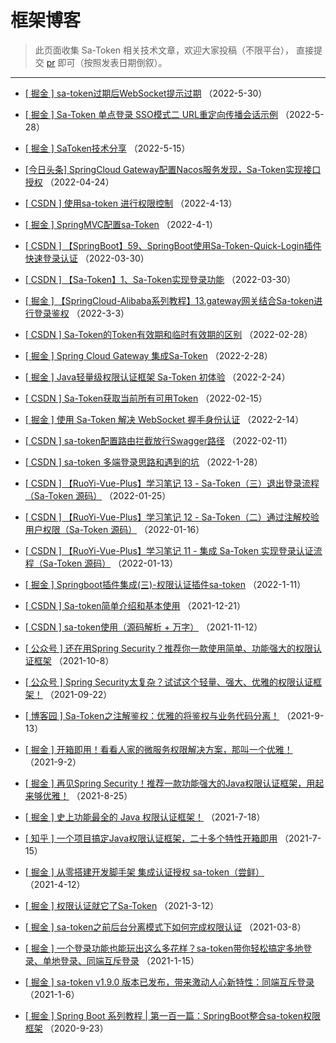 # 框架博客

> 此页面收集 Sa-Token 相关技术文章，欢迎大家投稿（不限平台），
> 直接提交 [pr](https://gitee.com/dromara/sa-token/tree/dev/sa-token-doc/doc/more/blog.md) 即可（按照发表日期倒叙）。

--- 

- [[ 掘金 ] sa-token过期后WebSocket提示过期](https://juejin.cn/post/7103446095987998733) （2022-5-30）

- [[ 掘金 ] Sa-Token 单点登录 SSO模式二 URL重定向传播会话示例](https://juejin.cn/post/7102733249088077854) （2022-5-28）

- [[ 掘金 ] SaToken技术分享](https://juejin.cn/post/7097967875670933535) （2022-5-15）

- [[今日头条] SpringCloud Gateway配置Nacos服务发现，Sa-Token实现接口授权](https://www.toutiao.com/article/7089584645368578567/) （2022-04-24）

- [[ CSDN ] 使用sa-token 进行权限控制](https://blog.csdn.net/u012389318/article/details/124098705) （2022-4-13）

- [[ 掘金 ] SpringMVC配置sa-Token](https://juejin.cn/post/7081471627766005790) （2022-4-1）

- [[ CSDN ] 【SpringBoot】59、SpringBoot使用Sa-Token-Quick-Login插件快速登录认证](https://lizhou.blog.csdn.net/article/details/123571910) （2022-03-30）

- [[ CSDN ] 【Sa-Token】1、Sa-Token实现登录功能](https://lizhou.blog.csdn.net/article/details/119301185) （2022-03-30）

- [[ 掘金 ] 【SpringCloud-Alibaba系列教程】13.gateway网关结合Sa-token进行登录鉴权](https://juejin.cn/post/7070805258296885285) （2022-3-3）

- [[ CSDN ] Sa-Token的Token有效期和临时有效期的区别](https://blog.csdn.net/ControlDemo/article/details/123177825) （2022-02-28）

- [[ 掘金 ] Spring Cloud Gateway 集成Sa-Token](https://juejin.cn/post/7069748160087719967) （2022-2-28）

- [[ 掘金 ] Java轻量级权限认证框架 Sa-Token 初体验](https://juejin.cn/post/7068105371839102983) （2022-2-24）

- [[ CSDN ] Sa-Token获取当前所有可用Token](https://blog.csdn.net/ControlDemo/article/details/122940634) （2022-02-15）

- [[ 掘金 ] 使用 Sa-Token 解决 WebSocket 握手身份认证](https://juejin.cn/post/7064232762664255525) （2022-2-14）

- [[ CSDN ] sa-token配置路由拦截放行Swagger路径](https://blog.csdn.net/ControlDemo/article/details/122885782) （2022-02-11）

- [[ CSDN ] sa-token 多端登录思路和遇到的坑](https://blog.csdn.net/ControlDemo/article/details/122428512) （2022-1-28）

- [[ CSDN ] 【RuoYi-Vue-Plus】学习笔记 13 - Sa-Token（三）退出登录流程（Sa-Token 源码）](https://blog.csdn.net/Michelle_Zhong/article/details/122691698) （2022-01-25）

- [[ CSDN ] 【RuoYi-Vue-Plus】学习笔记 12 - Sa-Token（二）通过注解校验用户权限（Sa-Token 源码）](https://blog.csdn.net/Michelle_Zhong/article/details/122526722) （2022-01-16）

- [[ CSDN ] 【RuoYi-Vue-Plus】学习笔记 11 - 集成 Sa-Token 实现登录认证流程（Sa-Token 源码）](https://blog.csdn.net/Michelle_Zhong/article/details/122480703) （2022-01-13）

- [[ 掘金 ] Springboot插件集成(三)-权限认证插件sa-token](https://juejin.cn/post/7051872914458542093) （2022-1-11）

- [[ CSDN ] Sa-token简单介绍和基本使用](https://blog.csdn.net/weixin_43967582/article/details/122075950) （2021-12-21）

- [[ CSDN ] sa-token使用（源码解析 + 万字）](https://blog.csdn.net/weixin_39570751/article/details/121291274) （2021-11-12）

- [[ 公众号 ] 还在用Spring Security？推荐你一款使用简单、功能强大的权限认证框架](https://mp.weixin.qq.com/s/L2KOgwJcXCxrSAV8bPJsJQ) （2021-10-8）

- [[ 公众号 ] Spring Security太复杂？试试这个轻量、强大、优雅的权限认证框架！](https://mp.weixin.qq.com/s/BWziNxRZH29F2v4Tmb5meA) （2021-09-22）

- [[ 博客园 ] Sa-Token之注解鉴权：优雅的将鉴权与业务代码分离！](https://www.cnblogs.com/shengzhang/p/15260818.html) （2021-9-13）

- [[ 掘金 ] 开箱即用！看看人家的微服务权限解决方案，那叫一个优雅！](https://juejin.cn/post/7003141949259513887) （2021-9-2）

- [[ 掘金 ] 再见Spring Security！推荐一款功能强大的Java权限认证框架，用起来够优雅！](https://juejin.cn/post/7000174417846222878) （2021-8-25）

- [[ 掘金 ] 史上功能最全的 Java 权限认证框架！](https://juejin.cn/post/6986174013647093773) （2021-7-18）

- [[ 知乎 ] 一个项目搞定Java权限认证框架，二十多个特性开箱即用](https://zhuanlan.zhihu.com/p/390030149) （2021-7-15）

- [[ 掘金 ] 从零搭建开发脚手架 集成认证授权 sa-token（尝鲜）](https://juejin.cn/post/6950163768533843999) （2021-4-12）

- [[ 掘金 ] 权限认证就它了Sa-Token](https://juejin.cn/post/6938747514837434376) （2021-3-12）

- [[ 掘金 ] sa-token之前后台分离模式下如何完成权限认证](https://juejin.cn/post/6937219472507797535) （2021-03-8）

- [[ 掘金 ] 一个登录功能也能玩出这么多花样？sa-token带你轻松搞定多地登录、单地登录、同端互斥登录](https://juejin.cn/post/6917884159491276808) （2021-1-15）

- [[ 掘金 ] sa-token v1.9.0 版本已发布，带来激动人心新特性：同端互斥登录](https://juejin.cn/post/6914612737020526599) （2021-1-6）

- [[ 掘金 ] Spring Boot 系列教程 | 第一百一篇：SpringBoot整合sa-token权限框架](https://juejin.cn/post/6875525673897869319) （2020-9-23）

